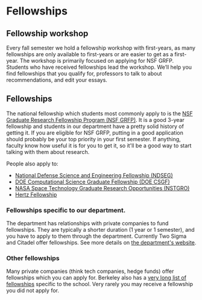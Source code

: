 # Fellowships

## Fellowship workshop

Every fall semester we hold a fellowship workshop with first-years, as many fellowships are only available to first-years or are easier to get as a first-year. The workshop is primarily focused on applying for NSF GRFP. Students who have received fellowships lead the workshop. We’ll help you find fellowships that you qualify for, professors to talk to about recommendations, and edit your essays.

## Fellowships

The national fellowship which students most commonly apply to is the [NSF Graduate Research Fellowship Program (NSF GRFP)](https://www.nsfgrfp.org). It is a good 3-year fellowship and students in our department have a pretty solid history of getting it. If you are eligible for NSF GRFP, putting in a good application should probably be your top priority in your first semester. If anything, faculty know how useful it is for you to get it, so it'll be a good way to start talking with them about research.

People also apply to:

- [National Defense Science and Engineering Fellowship (NDSEG)](https://ndseg.sysplus.com/)
- [DOE Computational Science Graduate Fellowship (DOE CSGF)](https://www.krellinst.org/csgf/)
- [NASA Space Technology Graduate Research Opportunities (NSTGRO)](https://www.nasa.gov/nasa-space-technology-graduate-research-opportunities-nstgro/)
- [Hertz Fellowship](https://www.hertzfoundation.org/the-fellowship/)

### Fellowships specific to our department.

The department has relationships with private companies to fund fellowships. They are typically a shorter duration (1 year or 1 semester), and you have to apply to them through the department. Currently Two Sigma and Citadel offer fellowships. See more details on [the department's website](https://statistics.berkeley.edu/research/industry).

### Other fellowships

Many private companies (think tech companies, hedge funds) offer fellowships which you can apply for. Berkeley also has a [very long list of fellowships](https://grad.berkeley.edu/financial/options-for-financial-support/fellowships/) specific to the school. Very rarely you may receive a fellowship you did not apply for.
